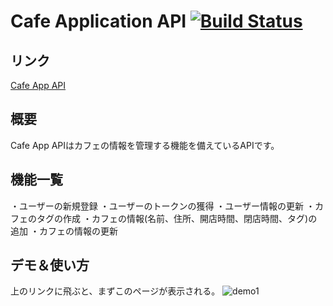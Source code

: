 # Cafe Application API [![Build Status](https://travis-ci.org/kimuson13/cafe-api-application.svg?branch=master)](https://travis-ci.org/kimuson13/cafe-api-application)
## リンク
[Cafe App API](http://54.64.23.118:8000)
## 概要
Cafe App APIはカフェの情報を管理する機能を備えているAPIです。
## 機能一覧
・ユーザーの新規登録
・ユーザーのトークンの獲得
・ユーザー情報の更新
・カフェのタグの作成
・カフェの情報(名前、住所、開店時間、閉店時間、タグ)の追加
・カフェの情報の更新
## デモ＆使い方
上のリンクに飛ぶと、まずこのページが表示される。
![demo1](https://user-images.githubusercontent.com/73643164/109083514-6540de00-7749-11eb-8db0-269889e2ede6.png)  



